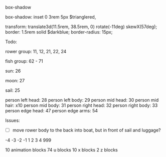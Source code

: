 

box-shadow

box-shadow: inset 0 3rem 5px $trianglered,

<offset-x><offset-y><blur-radius><spread-radius><color>






transform: translate3d(11.5rem, 38.5rem, 0) rotate(-11deg) skewX(57deg);
      border: 1.5rem solid $darkblue;
      border-radius: 15px;



Todo: 


rower group:
11, 12, 21, 22, 24


fish group:
62 - 71


sun: 26

moon: 27

sail: 25

person left head: 28
person left body: 29
person mid head: 30
person mid hair: x10
person mid body: 31
person right head: 32
person right body: 33
person edge head: 47
person edge arms: 54




Issues:

- [ ] move rower body to the back into boat, but in front of sail and luggage?


<!-- 73/10/2 -->

-4
-3
-2
-1
1
2
3
4
999



10 animation blocks
74 u blocks
10 x blocks
2 z blocks
